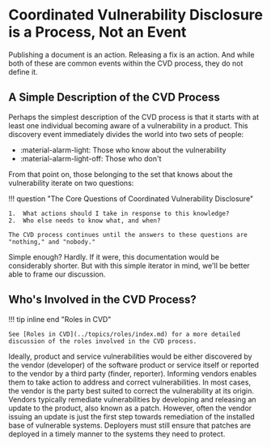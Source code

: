 # Coordinated Vulnerability Disclosure is a Process, Not an Event 

Publishing a document is an action. Releasing a
fix is an action. And while both of these are common events within the
CVD process, they do not define it. 

## A Simple Description of the CVD Process

Perhaps the simplest description of
the CVD process is that it starts with at least one individual becoming
aware of a vulnerability in a product. This discovery event immediately
divides the world into two sets of people:

<div class="grid cards" markdown>

- :material-alarm-light: Those who know about the vulnerability
- :material-alarm-light-off: Those who don't

</div>

From that point on, those belonging to the set that knows about the vulnerability iterate on two questions:

!!! question "The Core Questions of Coordinated Vulnerability Disclosure"

    1.  What actions should I take in response to this knowledge?
    2.  Who else needs to know what, and when?

    The CVD process continues until the answers to these questions are
    "nothing," and "nobody."

Simple enough? Hardly. If it were, this documentation would be considerably
shorter. But with this simple iterator in mind, we'll be better able to
frame our discussion.

## Who's Involved in the CVD Process?

!!! tip inline end  "Roles in CVD"

    See [Roles in CVD](../topics/roles/index.md) for a more detailed discussion of the roles involved in the CVD process.


Ideally, product and service vulnerabilities would be either discovered
by the vendor (developer) of the software product or service itself or
reported to the vendor by a third party (finder, reporter). Informing
vendors enables them to take action to address and correct
vulnerabilities. In most cases, the vendor is the party best suited to
correct the vulnerability at its origin. Vendors typically remediate
vulnerabilities by developing and releasing an update to the product,
also known as a patch. However, often the vendor issuing an update is
just the first step towards remediation of the installed base of
vulnerable systems. Deployers must still ensure that patches are
deployed in a timely manner to the systems they need to protect.



